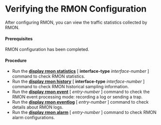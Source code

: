 Verifying the RMON Configuration
================================

After configuring RMON, you can view the traffic statistics collected by RMON.

#### Prerequisites

RMON configuration has been completed.


#### Procedure

* Run the [**display
  rmon statistics**](cmdqueryname=display+rmon+statistics) [ **interface-type** *interface-number* ] command to check RMON statistics.
* Run the [**display
  rmon history**](cmdqueryname=display+rmon+history) [ **interface-type** *interface-number* ] command to check RMON historical sampling information.
* Run the [**display
  rmon event**](cmdqueryname=display+rmon+event) [ *entry-number* ] command to check the RMON event processing mode: recording a log or sending a trap.
* Run the [**display
  rmon eventlog**](cmdqueryname=display+rmon+eventlog) [ *entry-number* ] command to check details about RMON logs.
* Run the [**display
  rmon alarm**](cmdqueryname=display+rmon+alarm) [ *entry-number* ] command to check RMON alarm configurations.